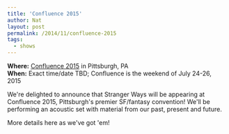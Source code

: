 ```yaml
---
title: 'Confluence 2015'
author: Nat
layout: post
permalink: /2014/11/confluence-2015
tags:
  - shows
---
```

**Where:** [Confluence 2015][1] in Pittsburgh, PA<br/>
**When:** Exact time/date TBD; Confluence is the weekend of July 24-26, 2015

We're delighted to announce that Stranger Ways will be appearing at Confluence 2015, Pittsburgh's premier SF/fantasy convention!  We'll be performing an acoustic set with material from our past, present and future.

More details here as we've got 'em!

 [1]: http://www.confluence-sff.org